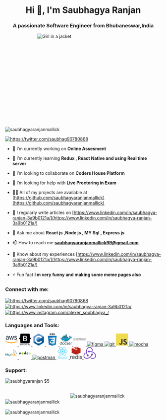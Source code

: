 <h1 align="center">Hi 👋, I'm Saubhagya Ranjan</h1>
<h3 align="center">A passionate Software Engineer from Bhubaneswar,India</h3>
<img src="https://img.freepik.com/free-vector/web-development-concept-with-programmer-ar_107791-17049.jpg?w=900&t=st=1695273355~exp=1695273955~hmac=8cff75f4377534e20d70f08317cff1bb6b0ccd97560b21acd3fffe8f02df7d17](https://img.freepik.com/premium-vector/web-development-coding-programming-languages-css-html-js-program-code-screen-laptop_530733-2087.jpg?w=996" alt="Girl in a jacket" width="400" align="right" height="300">
<p align="left"> <img src="https://komarev.com/ghpvc/?username=saubhagyaranjanmallick&label=Profile%20views&color=0e75b6&style=flat" alt="saubhagyaranjanmallick" /> </p>

<p align="left"> <a href="https://twitter.com/https://twitter.com/saubhag90780868" target="blank"><img src="https://img.shields.io/twitter/follow/https://twitter.com/saubhag90780868?logo=twitter&style=for-the-badge" alt="https://twitter.com/saubhag90780868" /></a> </p>

- 🔭 I’m currently working on **Online Assesment**

- 🌱 I’m currently learning **Redux , React Native and using Real time server**

- 👯 I’m looking to collaborate on **Coders House Platform**

- 🤝 I’m looking for help with **Live Proctoring in Exam**

- 👨‍💻 All of my projects are available at [https://github.com/saubhagyaranjanmallick](https://github.com/saubhagyaranjanmallick)

- 📝 I regularly write articles on [https://www.linkedin.com/in/saubhagya-ranjan-3a9b0121a/](https://www.linkedin.com/in/saubhagya-ranjan-3a9b0121a/)

- 💬 Ask me about **React js ,Node js , MY Sql , Express js**

- 📫 How to reach me **saubhagyaranjanmallick99@gmail.com**

- 📄 Know about my experiences [https://www.linkedin.com/in/saubhagya-ranjan-3a9b0121a/](https://www.linkedin.com/in/saubhagya-ranjan-3a9b0121a/)

- ⚡ Fun fact **I m very funny and making some meme pages also**

<h3 align="left">Connect with me:</h3>
<p align="left">
<a href="https://twitter.com/https://twitter.com/saubhag90780868" target="blank"><img align="center" src="https://raw.githubusercontent.com/rahuldkjain/github-profile-readme-generator/master/src/images/icons/Social/twitter.svg" alt="https://twitter.com/saubhag90780868" height="30" width="40" /></a>
<a href="https://linkedin.com/in/https://www.linkedin.com/in/saubhagya-ranjan-3a9b0121a/" target="blank"><img align="center" src="https://raw.githubusercontent.com/rahuldkjain/github-profile-readme-generator/master/src/images/icons/Social/linked-in-alt.svg" alt="https://www.linkedin.com/in/saubhagya-ranjan-3a9b0121a/" height="30" width="40" /></a>
<a href="https://instagram.com/https://www.instagram.com/alexer_soubhagya_/" target="blank"><img align="center" src="https://raw.githubusercontent.com/rahuldkjain/github-profile-readme-generator/master/src/images/icons/Social/instagram.svg" alt="https://www.instagram.com/alexer_soubhagya_/" height="30" width="40" /></a>
</p>

<h3 align="left">Languages and Tools:</h3>
<p align="left"> <a href="https://aws.amazon.com" target="_blank" rel="noreferrer"> <img src="https://raw.githubusercontent.com/devicons/devicon/master/icons/amazonwebservices/amazonwebservices-original-wordmark.svg" alt="aws" width="40" height="40"/> </a> <a href="https://getbootstrap.com" target="_blank" rel="noreferrer"> <img src="https://raw.githubusercontent.com/devicons/devicon/master/icons/bootstrap/bootstrap-plain-wordmark.svg" alt="bootstrap" width="40" height="40"/> </a> <a href="https://www.cprogramming.com/" target="_blank" rel="noreferrer"> <img src="https://raw.githubusercontent.com/devicons/devicon/master/icons/c/c-original.svg" alt="c" width="40" height="40"/> </a> <a href="https://www.w3schools.com/css/" target="_blank" rel="noreferrer"> <img src="https://raw.githubusercontent.com/devicons/devicon/master/icons/css3/css3-original-wordmark.svg" alt="css3" width="40" height="40"/> </a> <a href="https://www.docker.com/" target="_blank" rel="noreferrer"> <img src="https://raw.githubusercontent.com/devicons/devicon/master/icons/docker/docker-original-wordmark.svg" alt="docker" width="40" height="40"/> </a> <a href="https://expressjs.com" target="_blank" rel="noreferrer"> <img src="https://raw.githubusercontent.com/devicons/devicon/master/icons/express/express-original-wordmark.svg" alt="express" width="40" height="40"/> </a> <a href="https://www.figma.com/" target="_blank" rel="noreferrer"> <img src="https://www.vectorlogo.zone/logos/figma/figma-icon.svg" alt="figma" width="40" height="40"/> </a> <a href="https://git-scm.com/" target="_blank" rel="noreferrer"> <img src="https://www.vectorlogo.zone/logos/git-scm/git-scm-icon.svg" alt="git" width="40" height="40"/> </a> <a href="https://developer.mozilla.org/en-US/docs/Web/JavaScript" target="_blank" rel="noreferrer"> <img src="https://raw.githubusercontent.com/devicons/devicon/master/icons/javascript/javascript-original.svg" alt="javascript" width="40" height="40"/> </a> <a href="https://mochajs.org" target="_blank" rel="noreferrer"> <img src="https://www.vectorlogo.zone/logos/mochajs/mochajs-icon.svg" alt="mocha" width="40" height="40"/> </a> <a href="https://www.mysql.com/" target="_blank" rel="noreferrer"> <img src="https://raw.githubusercontent.com/devicons/devicon/master/icons/mysql/mysql-original-wordmark.svg" alt="mysql" width="40" height="40"/> </a> <a href="https://nodejs.org" target="_blank" rel="noreferrer"> <img src="https://raw.githubusercontent.com/devicons/devicon/master/icons/nodejs/nodejs-original-wordmark.svg" alt="nodejs" width="40" height="40"/> </a> <a href="https://postman.com" target="_blank" rel="noreferrer"> <img src="https://www.vectorlogo.zone/logos/getpostman/getpostman-icon.svg" alt="postman" width="40" height="40"/> </a> <a href="https://reactjs.org/" target="_blank" rel="noreferrer"> <img src="https://raw.githubusercontent.com/devicons/devicon/master/icons/react/react-original-wordmark.svg" alt="react" width="40" height="40"/> </a> <a href="https://redis.io" target="_blank" rel="noreferrer"> <img src="https://raw.githubusercontent.com/devicons/devicon/master/icons/redis/redis-original-wordmark.svg" alt="redis" width="40" height="40"/> </a> <a href="https://redux.js.org" target="_blank" rel="noreferrer"> <img src="https://raw.githubusercontent.com/devicons/devicon/master/icons/redux/redux-original.svg" alt="redux" width="40" height="40"/> </a> </p>

<h3 align="left">Support:</h3>
<p><a href="https://www.buymeacoffee.com/saubhgyaranjan $5"> <img align="left" src="https://cdn.buymeacoffee.com/buttons/v2/default-yellow.png" height="50" width="210" alt="saubhgyaranjan $5" /></a></p><br><br>

<p><img align="left" src="https://github-readme-stats.vercel.app/api/top-langs?username=saubhagyaranjanmallick&show_icons=true&locale=en&layout=compact" alt="saubhagyaranjanmallick" /></p>

<p>&nbsp;<img align="center" src="https://github-readme-stats.vercel.app/api?username=saubhagyaranjanmallick&show_icons=true&locale=en" alt="saubhagyaranjanmallick" /></p>

<p><img align="center" src="https://github-readme-streak-stats.herokuapp.com/?user=saubhagyaranjanmallick&" alt="saubhagyaranjanmallick" /></p>
